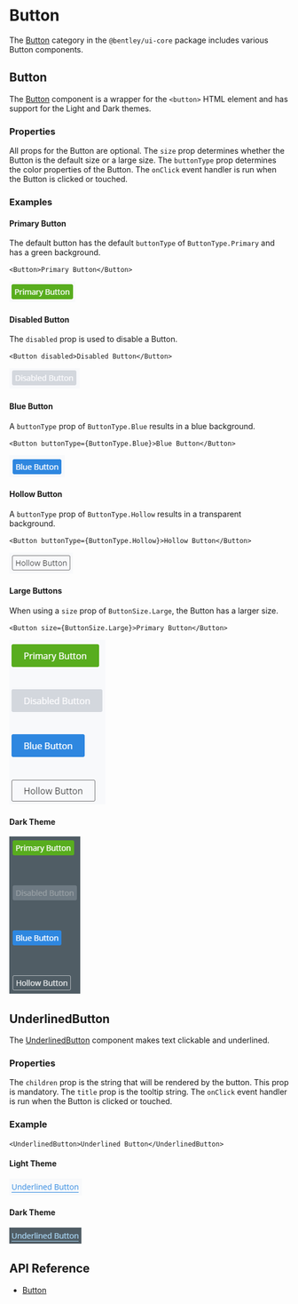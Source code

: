 # Button

The [Button]($ui-core:Button) category in the `@bentley/ui-core` package includes various Button components.

## Button

The [Button]($ui-core) component is a wrapper for the `<button>` HTML element and has support for the Light and Dark themes.

### Properties

All props for the Button are optional.
The `size` prop determines whether the Button is the default size or a large size.
The `buttonType` prop determines the color properties of the Button.
The `onClick` event handler is run when the Button is clicked or touched.

### Examples

#### Primary Button

The default button has the default `buttonType` of `ButtonType.Primary` and has a green background.

```tsx
<Button>Primary Button</Button>
```

![primary button](./images/PrimaryButton.png "Primary Button")

#### Disabled Button

The `disabled` prop is used to disable a Button.

```tsx
<Button disabled>Disabled Button</Button>
```

![disabled button](./images/DisabledButton.png "Disabled Button")

#### Blue Button

A `buttonType` prop of `ButtonType.Blue` results in a blue background.

```tsx
<Button buttonType={ButtonType.Blue}>Blue Button</Button>
```

![blue button](./images/BlueButton.png "Blue Button")

#### Hollow Button

A `buttonType` prop of `ButtonType.Hollow` results in a transparent background.

```tsx
<Button buttonType={ButtonType.Hollow}>Hollow Button</Button>
```

![hollow button](./images/HollowButton.png "Hollow Button")

#### Large Buttons

When using a `size` prop of `ButtonSize.Large`, the Button has a larger size.

```tsx
<Button size={ButtonSize.Large}>Primary Button</Button>
```

![large buttons](./images/LargeButtons.png "Large Buttons")

#### Dark Theme

![dark theme buttons](./images/ButtonsDark.png "Buttons in Dark Theme")

## UnderlinedButton

The [UnderlinedButton]($ui-core) component makes text clickable and underlined.

### Properties

The `children` prop is the string that will be rendered by the button. This prop is mandatory.
The `title` prop is the tooltip string.
The `onClick` event handler is run when the Button is clicked or touched.

### Example

```tsx
<UnderlinedButton>Underlined Button</UnderlinedButton>
```

#### Light Theme

![underlined button](./images/UnderlinedButton.png "Underlined Button in Light Theme")

#### Dark Theme

![underlined button dark](./images/UnderlinedButtonDark.png "Underlined Button in Dark Theme")

## API Reference

* [Button]($ui-core:Button)
